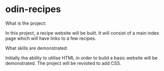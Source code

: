 # odin-recipes

What is the project:

In this project, a recipe website will be built. It will consist of a main index page which will have links to a few recipes.

What skills are demonstrated:

Initially the ability to utilise HTML in order to build a basic website will be demonstrated. The project will be revisited to add CSS.